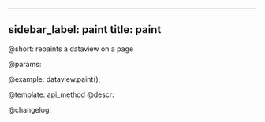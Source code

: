 
---
sidebar_label: paint
title: paint
---          

@short: repaints a dataview on a page


@params:




@example:
dataview.paint();


@template: api_method
@descr:





@changelog:


